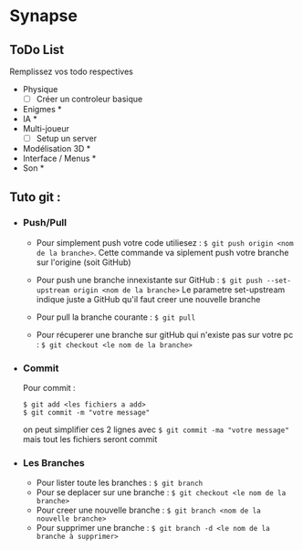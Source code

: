 # Synapse

## ToDo List
Remplissez vos todo respectives
 
* Physique
    * [ ] Créer un controleur basique
* Enigmes
    * 
* IA
    * 
* Multi-joueur
    * [ ] Setup un server
* Modélisation 3D
    * 
* Interface / Menus
    *
* Son
    * 

## Tuto git :

* ### Push/Pull
    * Pour simplement push votre code utiliesez : ```$ git push origin <nom de la branche>```.
      Cette commande va siplement push votre branche sur l'origine (soit GitHub)
      
    * Pour push une branche innexistante sur GitHub : ```$ git push --set-upstream origin <nom de la branche>```
      Le parametre set-upstream indique juste a GitHub qu'il faut creer une nouvelle branche
      
    * Pour pull la branche courante : ```$ git pull```
    
    * Pour récuperer une branche sur gitHub qui n'existe pas sur votre pc : ```$ git checkout <le nom de la branche>```

* ### Commit
    Pour commit : 
    ```
    $ git add <les fichiers a add>
    $ git commit -m "votre message"
    ```
    on peut simplifier ces 2 lignes avec ```$ git commit -ma "votre message"``` mais tout les fichiers seront commit
    
* ### Les Branches
    * Pour lister toute les branches : ```$ git branch```
    * Pour se deplacer sur une branche : ```$ git checkout <le nom de la branche>```
    * Pour creer une nouvelle branche : ```$ git branch <nom de la nouvelle branche>```
    * Pour supprimer une branche : ```$ git branch -d <le nom de la branche à supprimer>```
